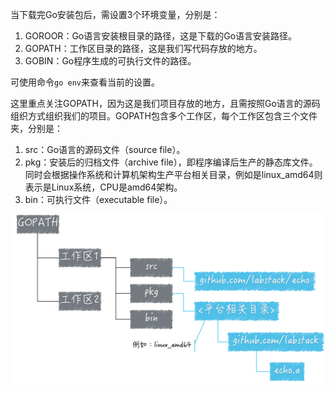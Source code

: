当下载完Go安装包后，需设置3个环境变量，分别是：

1. GOROOR：Go语言安装根目录的路径，这是下载的Go语言安装路径。
2. GOPATH：工作区目录的路径，这是我们写代码存放的地方。
3. GOBIN：Go程序生成的可执行文件的路径。

可使用命令`go env`来查看当前的设置。

这里重点关注GOPATH，因为这是我们项目存放的地方，且需按照Go语言的源码组织方式组织我们的项目。GOPATH包含多个工作区，每个工作区包含三个文件夹，分别是：

1. src：Go语言的源码文件（source file）。
2. pkg：安装后的归档文件（archive file），即程序编译后生产的静态库文件。同时会根据操作系统和计算机架构生产平台相关目录，例如是linux_amd64则表示是Linux系统，CPU是amd64架构。
3. bin：可执行文件（executable file）。

![GOPATH](./image/GOPATH.png)